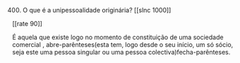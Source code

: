 400. O que  é a unipessoalidade  originária?
[[slnc 1000]]

[[rate 90]]

É  aquela  que  existe  logo  no  momento  de  constituição  de  uma  sociedade  comercial , abre-parênteses(esta  tem,  logo  desde  o  seu  início,  um  só  sócio,  seja  este  uma  pessoa  singular  ou  uma pessoa colectiva)fecha-parênteses.
